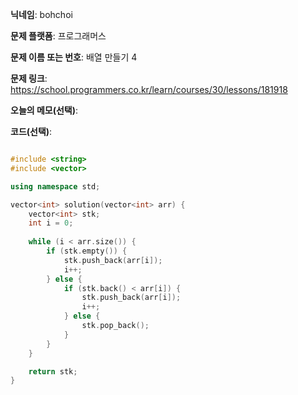 **닉네임**: bohchoi

**문제 플랫폼**: 프로그래머스

**문제 이름 또는 번호**: 배열 만들기 4

**문제 링크**: https://school.programmers.co.kr/learn/courses/30/lessons/181918

**오늘의 메모(선택)**: 

**코드(선택)**:

```cpp

#include <string>
#include <vector>

using namespace std;

vector<int> solution(vector<int> arr) {
    vector<int> stk;
    int i = 0;
    
    while (i < arr.size()) {
        if (stk.empty()) {
            stk.push_back(arr[i]);
            i++;
        } else {
            if (stk.back() < arr[i]) {
                stk.push_back(arr[i]);
                i++;
            } else {
                stk.pop_back();
            }
        }
    }

    return stk;
}


```